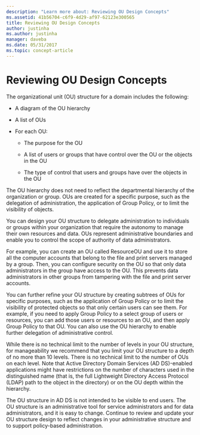```yaml
---
description: "Learn more about: Reviewing OU Design Concepts"
ms.assetid: 41b56704-c6f9-4d29-af97-62123e300565
title: Reviewing OU Design Concepts
author: justinha
ms.author: justinha
manager: daveba
ms.date: 05/31/2017
ms.topic: concept-article
---
```


# Reviewing OU Design Concepts

The organizational unit (OU) structure for a domain includes the following:

-   A diagram of the OU hierarchy

-   A list of OUs

-   For each OU:

    -   The purpose for the OU

    -   A list of users or groups that have control over the OU or the objects in the OU

    -   The type of control that users and groups have over the objects in the OU

The OU hierarchy does not need to reflect the departmental hierarchy of the organization or group. OUs are created for a specific purpose, such as the delegation of administration, the application of Group Policy, or to limit the visibility of objects.

You can design your OU structure to delegate administration to individuals or groups within your organization that require the autonomy to manage their own resources and data. OUs represent administrative boundaries and enable you to control the scope of authority of data administrators.

For example, you can create an OU called ResourceOU and use it to store all the computer accounts that belong to the file and print servers managed by a group. Then, you can configure security on the OU so that only data administrators in the group have access to the OU. This prevents data administrators in other groups from tampering with the file and print server accounts.

You can further refine your OU structure by creating subtrees of OUs for specific purposes, such as the application of Group Policy or to limit the visibility of protected objects so that only certain users can see them. For example, if you need to apply Group Policy to a select group of users or resources, you can add those users or resources to an OU, and then apply Group Policy to that OU. You can also use the OU hierarchy to enable further delegation of administrative control.

While there is no technical limit to the number of levels in your OU structure, for manageability we recommend that you limit your OU structure to a depth of no more than 10 levels. There is no technical limit to the number of OUs on each level. Note that Active Directory Domain Services (AD DS)-enabled applications might have restrictions on the number of characters used in the distinguished name (that is, the full Lightweight Directory Access Protocol (LDAP) path to the object in the directory) or on the OU depth within the hierarchy.

The OU structure in AD DS is not intended to be visible to end users. The OU structure is an administrative tool for service administrators and for data administrators, and it is easy to change. Continue to review and update your OU structure design to reflect changes in your administrative structure and to support policy-based administration.



